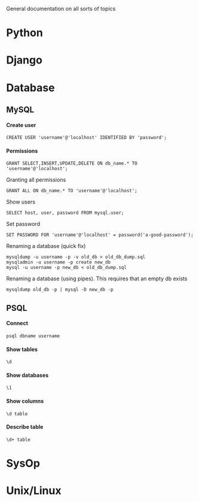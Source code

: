 General documentation on all sorts of topics

# Python
# Django
# Database
## MySQL
#### Create user
    
    CREATE USER 'username'@'localhost' IDENTIFIED BY 'password';
#### Permissions

    GRANT SELECT,INSERT,UPDATE,DELETE ON db_name.* TO 'username'@'localhost';

Granting all permissions

    GRANT ALL ON db_name.* TO 'username'@'localhost';
    
Show users
    
    SELECT host, user, password FROM mysql.user;

Set password

    SET PASSWORD FOR 'username'@'localhost' = password('a-good-password');

Renaming a database (quick fix)

    mysqldump -u username -p -v old_db > old_db_dump.sql
    mysqladmin -u username -p create new_db
    mysql -u username -p new_db < old_db_dump.sql

Renaming a database (using pipes). This requires that an empty db exists

    mysqldump old_db -p | mysql -D new_db -p

## PSQL
#### Connect
    psql dbname username
#### Show tables
    \d
#### Show databases
    \1
#### Show columns
    \d table
#### Describe table
    \d+ table

# SysOp
# Unix/Linux